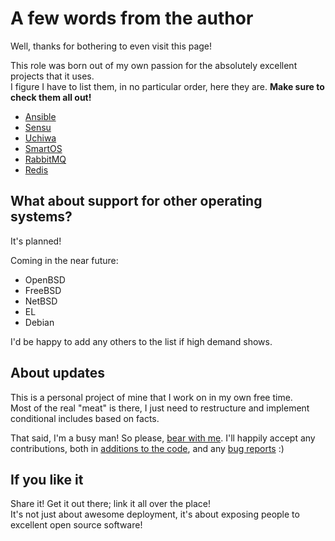 # A few words from the author
Well, thanks for bothering to even visit this page!

This role was born out of my own passion for the absolutely excellent projects that it uses.  
I figure I have to list them, in no particular order, here they are. __Make sure to check them all out!__

- [Ansible](http://ansible.com/home)
- [Sensu](https://sensuapp.org/)
- [Uchiwa](https://uchiwa.io/#/)
- [SmartOS](https://smartos.org/)
- [RabbitMQ](https://rabbitmq.com/)
- [Redis](http://redis.io/)

## What about support for other operating systems?
It's planned!

Coming in the near future:
- OpenBSD
- FreeBSD
- NetBSD
- EL
- Debian

I'd be happy to add any others to the list if high demand shows.

## About updates
This is a personal project of mine that I work on in my own free time.  
Most of the real "meat" is there, I just need to restructure and implement conditional includes based on facts.  

That said, I'm a busy man! So please, [bear with me](http://i.imgur.com/bGhY7oX.jpg). I'll happily accept any contributions, both in [additions to the code](https://github.com/cmacrae/ansible-sensu/pulls), and any [bug reports](https://github.com/cmacrae/ansible-sensu/issues) :)  

## If you like it
Share it! Get it out there; link it all over the place!  
It's not just about awesome deployment, it's about exposing people to excellent open source software!
